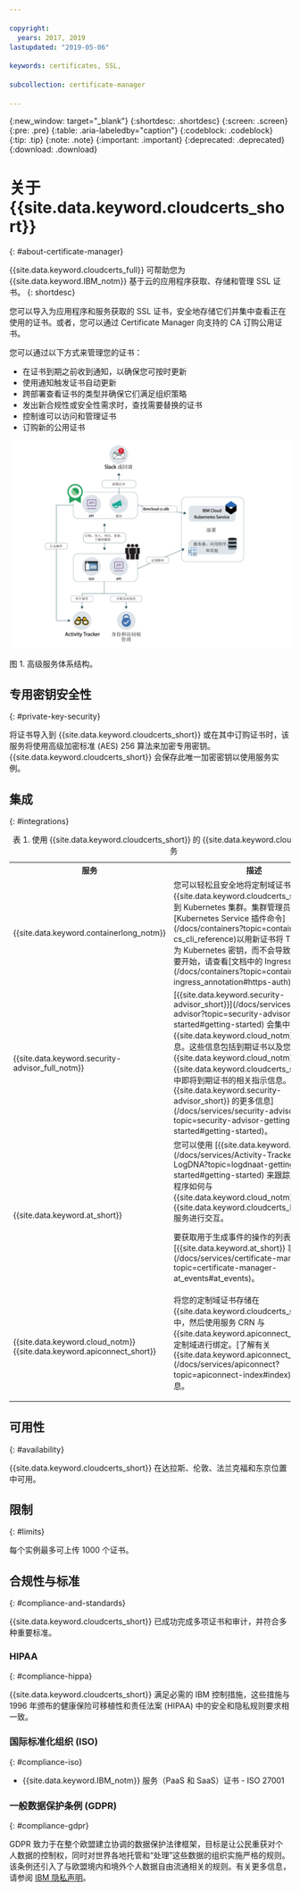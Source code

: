 ```yaml
---

copyright:
  years: 2017, 2019
lastupdated: "2019-05-06"

keywords: certificates, SSL,

subcollection: certificate-manager

---
```


{:new_window: target="_blank"}
{:shortdesc: .shortdesc}
{:screen: .screen}
{:pre: .pre}
{:table: .aria-labeledby="caption"}
{:codeblock: .codeblock}
{:tip: .tip}
{:note: .note}
{:important: .important}
{:deprecated: .deprecated}
{:download: .download}

# 关于 {{site.data.keyword.cloudcerts_short}}
{: #about-certificate-manager}

{{site.data.keyword.cloudcerts_full}} 可帮助您为 {{site.data.keyword.IBM_notm}} 基于云的应用程序获取、存储和管理 SSL 证书。
{: shortdesc}

您可以导入为应用程序和服务获取的 SSL 证书，安全地存储它们并集中查看正在使用的证书。或者，您可以通过 Certificate Manager 向支持的 CA 订购公用证书。

您可以通过以下方式来管理您的证书：

* 在证书到期之前收到通知，以确保您可按时更新  
* 使用通知触发证书自动更新  
* 跨部署查看证书的类型并确保它们满足组织策略  
* 发出新合规性或安全性需求时，查找需要替换的证书  
* 控制谁可以访问和管理证书
* 订购新的公用证书


![高级服务体系结构图](images/high-level-architecture.png)
<caption>图 1. 高级服务体系结构。</caption>


## 专用密钥安全性
{: #private-key-security}

将证书导入到 {{site.data.keyword.cloudcerts_short}} 或在其中订购证书时，该服务将使用高级加密标准 (AES) 256 算法来加密专用密钥。{{site.data.keyword.cloudcerts_short}} 会保存此唯一加密密钥以使用服务实例。

## 集成
{: #integrations}

<table>
<caption>表 1. 使用 {{site.data.keyword.cloudcerts_short}} 的 {{site.data.keyword.cloud_notm}} 服务</caption>
  <tr>
    <th> 服务</th>
    <th> 描述</th>
  </tr>
  <tr>
    <td>{{site.data.keyword.containerlong_notm}}</td>
    <td>您可以轻松且安全地将定制域证书 TLS 证书从 {{site.data.keyword.cloudcerts_short}} 部署到 Kubernetes 集群。集群管理员可使用 [Kubernetes Service 插件命令](/docs/containers?topic=containers-cs_cli_reference)以用新证书将 TLS 证书更新为 Kubernetes 密钥，而不会导致停机时间。要开始，请查看[文档中的 Ingress 注释](/docs/containers?topic=containers-ingress_annotation#https-auth)。</td>
  </tr>
  <tr>
    <td>{{site.data.keyword.security-advisor_full_notm}}</td>
    <td>[{{site.data.keyword.security-advisor_short}}](/docs/services/security-advisor?topic=security-advisor-getting-started#getting-started) 会集中管理有关 {{site.data.keyword.cloud_notm}} 服务的信息。这些信息包括到期证书以及您 {{site.data.keyword.cloud_notm}} 帐户下 {{site.data.keyword.cloudcerts_short}} 实例中即将到期证书的相关指示信息。[了解有关 {{site.data.keyword.security-advisor_short}} 的更多信息](/docs/services/security-advisor?topic=security-advisor-getting-started#getting-started)。</td>
  </tr>
  <tr>
    <td>{{site.data.keyword.at_short}}</td>
    <td>您可以使用 [{{site.data.keyword.at_short}}](/docs/services/Activity-Tracker-with-LogDNA?topic=logdnaat-getting-started#getting-started) 来跟踪用户和应用程序如何与 {{site.data.keyword.cloud_notm}} 中的 {{site.data.keyword.cloudcerts_long_notm}} 服务进行交互。
    <p>要获取用于生成事件的操作的列表，请参阅 [{{site.data.keyword.at_short}} 事件](/docs/services/certificate-manager?topic=certificate-manager-at_events#at_events)。</p></td>
  </tr>
  <tr>
    <td>{{site.data.keyword.cloud_notm}} {{site.data.keyword.apiconnect_short}}</td>
    <td>将您的定制域证书存储在 {{site.data.keyword.cloudcerts_short}} 服务中，然后使用服务 CRN 与 {{site.data.keyword.apiconnect_short}} 中的定制域进行绑定。[了解有关 {{site.data.keyword.apiconnect_short}}](/docs/services/apiconnect?topic=apiconnect-index#index) 的更多信息。</p></td>
  </tr>
</table>

## 可用性
{: #availability}

{{site.data.keyword.cloudcerts_short}} 在达拉斯、伦敦、法兰克福和东京位置中可用。



## 限制
{: #limits}

每个实例最多可上传 1000 个证书。

## 合规性与标准
{: #compliance-and-standards}

{{site.data.keyword.cloudcerts_short}} 已成功完成多项证书和审计，并符合多种重要标准。

### HIPAA
{: #compliance-hippa}

{{site.data.keyword.cloudcerts_short}} 满足必需的 IBM 控制措施，这些措施与 1996 年颁布的健康保险可移植性和责任法案 (HIPAA) 中的安全和隐私规则要求相一致。

### 国际标准化组织 (ISO)
{: #compliance-iso}

* {{site.data.keyword.IBM_notm}} 服务（PaaS 和 SaaS）证书 - ISO 27001

### 一般数据保护条例 (GDPR)
{: #compliance-gdpr}

GDPR 致力于在整个欧盟建立协调的数据保护法律框架，目标是让公民重获对个人数据的控制权，同时对世界各地托管和“处理”这些数据的组织实施严格的规则。该条例还引入了与欧盟境内和境外个人数据自由流通相关的规则。有关更多信息，请参阅 [IBM 隐私声明](https://www.ibm.com/privacy/)。
